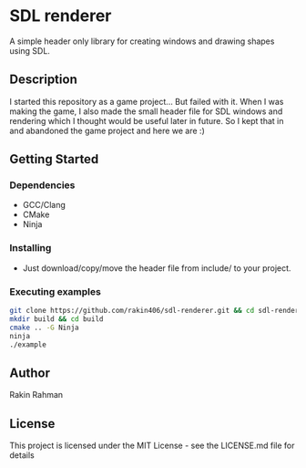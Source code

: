 # SDL renderer

A simple header only library for creating windows and drawing shapes using SDL.

## Description

I started this repository as a game project... But failed with it. When I was
making the game, I also made the small header file for SDL windows and rendering
which I thought would be useful later in future. So I kept that in and abandoned
the game project and here we are :)

## Getting Started

### Dependencies

* GCC/Clang
* CMake
* Ninja

### Installing

* Just download/copy/move the header file from include/ to your project.

### Executing examples

```bash
git clone https://github.com/rakin406/sdl-renderer.git && cd sdl-renderer
mkdir build && cd build
cmake .. -G Ninja
ninja
./example
```

## Author

Rakin Rahman

## License

This project is licensed under the MIT License - see the LICENSE.md file for details

